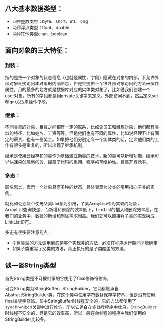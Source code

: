 ## 八大基本数据类型：

- 四种整数类型：byte、short、int、long
- 两种浮点类型：float、double
- 两种其他类型char、boolean

## 面向对象的三大特征：

### 封装：

指的是把一个对象的状态信息（也就是属性，字段）隐藏在对象的内部，不允许外部对象直接访问本对象的内部信息，但是会提供一个供外部对象访问的方法来操作属性，用的最多的地方就是数据库对应的实体类对象了，比如说我们创建一个user对象，所有的字段都是用private关键字来定义，外部访问不到，然后定义set和get方法来操作字段。

### 继承：

不同类型的对象，相互之间都有一定的联系，比如说员工和经理对象，他们都有类似的特征，比如姓名、工资等等。但是他们也有不同的属性，比如说经理不止有固定的薪资，也有一些奖金。如果把他们分别定义一个实体类的话，定义他们类的工作有很多是重复的，所以出现了继承机制。

继承是使用已经存在的类作为基础建立新类的技术，新的类可以新增功能。继承可以快速的创建新的类，提高了代码的重用，程序的可维护性。提高开发效率。

### 多态：

顾名思义，表示一个对象具有多种的状态，具体表现为父类的引用指向子类的实例。

就比如说方法中使用父类List作为引用，子类ArrayList作为实现的对象，ArrayList查询快速，而新增和删除的效率低下，LinkList的插入和删除效率高，在我们的业务中，数据的新增和删除需求增高。我们就可以直接将子类的实现换成LinkList即可。

多态有很多要注意的点：

- 引用类型的方法调用到底是哪个实现类的方法，必须在程序运行期间才能确定
- 如果子类重写了父类的方法，真正执行的是子类覆盖的方法。

## 谈一谈String类型

首先String类是不可被继承的它使用了final修饰符修饰。

可变String类为StringBuffer、StringBuilder。它两都继承自AbstractStringBuilder类，在这个类中使用字符数组保存字符串，但是没有使用final关键字修饰。其中StringBuffer时线程安全的，它的方法都使用了synchronized关键字进行修饰，所以它适合在多线程程序中使用，StringBuilder时线程不安全的，但是它的效率高，所以一般在单线程的程序中我们使用的StringBuilder比较多。